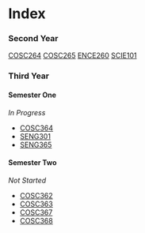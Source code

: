 # Index

### Second Year

[COSC264](./COSC264/notes.md)
[COSC265](./COSC265/notes.md)
[ENCE260](./ENCE260/notes.pdf)
[SCIE101](./SCIE101/notes.md)

### Third Year

#### Semester One

*In Progress*

- [COSC364](./COSC364/notes.pdf)
- [SENG301](./SENG301/notes.pdf)
- [SENG365](./SENG365/notes.pdf)

#### Semester Two

*Not Started*

- [COSC362](./COSC362/notes.pdf)
- [COSC363](./COSC363/notes.pdf)
- [COSC367](./COSC366/notes.pdf)
- [COSC368](./COSC368/notes.pdf)

